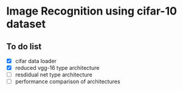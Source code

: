 # Image Recognition using cifar-10 dataset

## To do list

-[x] cifar data loader
-[x] reduced vgg-16 type architecture
-[ ] resdidual net type architecture
-[ ] performance comparison of architectures

